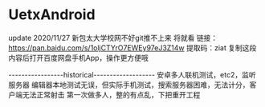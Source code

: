 # UetxAndroid
update 2020/11/27
新包太大学校网不好git推不上来
将就看
链接：https://pan.baidu.com/s/1oljCTYrO7EWEy97eJ3Z14w 
提取码：ziat 
复制这段内容后打开百度网盘手机App，操作更方便哦

-----------------historical-------------------
安卓多人联机测试，etc2，监听服务器
编辑器本地测试无误，但实际手机测试，搜索服务器困难，无法计分，客户端无法正常射击
第一次做多人，整的有点乱，下把重开工程
